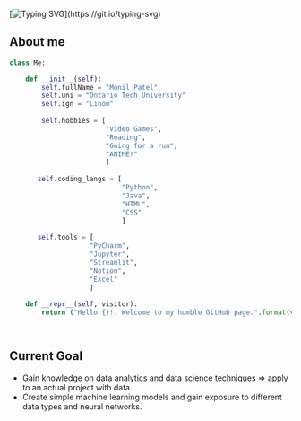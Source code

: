 
<!---
L1nom/L1nom is a ✨ special ✨ repository because its `README.md` (this file) appears on your GitHub profile.
You can click the Preview link to take a look at your changes.
--->

[![Typing SVG](https://readme-typing-svg.herokuapp.com?color=%2336BCF7&center=true&vCenter=true&lines=Hi%2C+I'm+Monil!)](https://git.io/typing-svg)

## About me
```python
class Me:

    def __init__(self):
        self.fullName = "Monil Patel"
        self.uni = "Ontario Tech University"
        self.ign = "Linom"
        
        self.hobbies = [
                        "Video Games",
                        "Reading",
                        "Going for a run",
                        "ANIME!"
                        ]
       
       self.coding_langs = [
                            "Python",
                            "Java", 
                            "HTML",
                            "CSS"
                            ]
                        
       self.tools = [
                    "PyCharm",
                    "Jupyter",
                    "Streamlit",
                    "Notion",
                    "Excel"
                    ]
    
    def __repr__(self, visitor):
        return ("Hello {}!. Welcome to my humble GitHub page.".format(visitor))




```

## Current Goal
 * Gain knowledge on data analytics and data science techniques => apply to an actual project with data.
 * Create simple machine learning models and gain exposure to different data types and neural networks.
 

